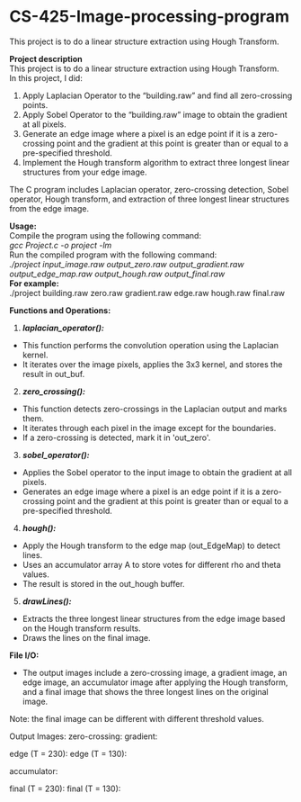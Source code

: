 # CS-425-Image-processing-program
This project is to do a linear structure extraction using Hough Transform.

**Project description**<br />
This project is to do a linear structure extraction using Hough Transform.	<br />
In this project, I did:<br />
1. Apply Laplacian Operator to the “building.raw” and find all zero-crossing points.<br />
2. Apply Sobel Operator to the “building.raw” image to obtain the gradient at all pixels.<br />
3. Generate an edge image where a pixel is an edge point if it is a zero-crossing point and the gradient at this point is greater than or equal to a pre-specified threshold.<br />
4. Implement the Hough transform algorithm to extract three longest linear structures from your edge image.<br />

The C program includes Laplacian operator, zero-crossing detection, Sobel operator, Hough transform, and extraction of three longest linear structures from the edge image.<br />

**Usage:** <br />
Compile the program using the following command:<br />
  _gcc Project.c -o project -lm_ <br />
Run the compiled program with the following command:<br />
  _./project input_image.raw output_zero.raw output_gradient.raw output_edge_map.raw output_hough.raw output_final.raw_ <br />
**For example:** <br />
  ./project building.raw zero.raw gradient.raw edge.raw hough.raw final.raw <br />

**Functions and Operations:** <br />
1. **_laplacian_operator():_** <br />
- This function performs the convolution operation using the Laplacian kernel.
- It iterates over the image pixels, applies the 3x3 kernel, and stores the result in out_buf. <br />

2. **_zero_crossing():_** <br />
- This function detects zero-crossings in the Laplacian output and marks them.
- It iterates through each pixel in the image except for the boundaries.
- If a zero-crossing is detected, mark it in 'out_zero'. <br />

3. **_sobel_operator():_** <br />
- Applies the Sobel operator to the input image to obtain the gradient at all pixels.
- Generates an edge image where a pixel is an edge point if it is a zero-crossing point and the gradient at this point is greater than or equal to a pre-specified threshold.<br />

4. **_hough():_** <br />
- Apply the Hough transform to the edge map (out_EdgeMap) to detect lines.
- Uses an accumulator array A to store votes for different rho and theta values.
- The result is stored in the out_hough buffer. <br />

5. **_drawLines():_** <br />
- Extracts the three longest linear structures from the edge image based on the Hough transform results.
- Draws the lines on the final image. <br />

**File I/O:** <br />
- The output images include a zero-crossing image, a gradient image, an edge image, an accumulator image after applying the Hough transform, and a final image that shows the three longest lines on the original image. <br />

Note: the final image can be different with different threshold values.

Output Images:
zero-crossing:                                                  gradient:
         
edge (T = 230):                                               edge (T = 130):
         
accumulator:

final (T = 230):                                                   final (T = 130):
         
